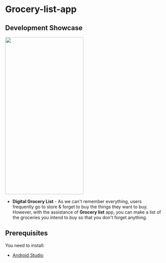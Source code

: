 # Grocery-list-app
 ## Development Showcase
<img src="https://github.com/Jayashree-G01/Grocery-list-app/blob/master/demo.gif" width="250" height="500" />

- <b>Digital Grocery List</b> - As we can't remember everything, users frequently go to store & forget to buy the things they want to buy. However, with the assistance of <b>Grocery list</b> app, you can make a list of the groceries you intend to buy so that you don't forget anything.

Prerequisites
------------
You need to install:
- [Android Studio](https://www.geeksforgeeks.org/guide-to-install-and-set-up-android-studio/)
